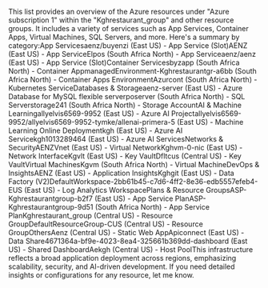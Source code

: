 This list provides an overview of the Azure resources under "Azure subscription 1" within the "Kghrestaurant_group" and other resource groups. It includes a variety of services such as App Services, Container Apps, Virtual Machines, SQL Servers, and more. Here's a summary by category:App Servicesaenz/buyenzi (East US) - App Service (Slot)AENZ (East US) - App ServiceElpos (South Africa North) - App Serviceaenz/aenz (East US) - App Service (Slot)Container Servicesbyzapp (South Africa North) - Container AppmanagedEnvironment-Kghrestaurantgr-a6bb (South Africa North) - Container Apps EnvironmentAzurcont (South Africa North) - Kubernetes ServiceDatabases & Storageaenz-server (East US) - Azure Database for MySQL flexible serverposerver (South Africa North) - SQL Serverstorage241 (South Africa North) - Storage AccountAI & Machine Learningallyelvis6569-9952 (East US) - Azure AI Projectallyelvis6569-9952/allyelvis6569-9952-tymke/allenai-primera-5 (East US) - Machine Learning Online Deploymentkgh (East US) - Azure AI Servicekgh1013289464 (East US) - Azure AI ServicesNetworks & SecurityAENZVnet (East US) - Virtual NetworkKghvm-0-nic (East US) - Network InterfaceKgvlt (East US) - Key VaultDfltcus (Central US) - Key VaultVirtual MachinesKgvm (South Africa North) - Virtual MachineDevOps & InsightsAENZ (East US) - Application InsightsKghgit (East US) - Data Factory (V2)DefaultWorkspace-2bb61b45-c7d6-4ff2-8e36-edb5557efeb4-EUS (East US) - Log Analytics WorkspacePlans & Resource GroupsASP-Kghrestaurantgroup-b2f7 (East US) - App Service PlanASP-Kghrestaurantgroup-9d51 (South Africa North) - App Service PlanKghrestaurant_group (Central US) - Resource GroupDefaultResourceGroup-CUS (Central US) - Resource GroupOthersAenz (Central US) - Static Web AppApiconnect (East US) - Data Share4671364a-bf9e-4023-8ea4-325661b369dd-dashboard (East US) - Shared DashboardAekgh (Central US) - Host PoolThis infrastructure reflects a broad application deployment across regions, emphasizing scalability, security, and AI-driven development. If you need detailed insights or configurations for any resource, let me know.